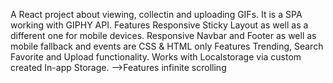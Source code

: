A React project about viewing, collectin and uploading GIFs.
It is a SPA working with GIPHY API.
Features Responsive Sticky Layout as well as a different one for mobile devices.
Responsive Navbar and Footer as well as mobile fallback and events are CSS & HTML only
Features Trending, Search Favorite and Upload functionality.
Works with Localstorage via custom created In-app Storage.
-->Features infinite scrolling